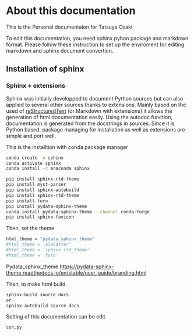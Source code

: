 # About this documentation
This is the Personal documentaion for Tatsuya Osaki

To edit this documentation, you need sphinx pyhon package and markdown format. Please follow these instruction to set up the enviroment for editing markdown and sphinx document convertion.
## Installation of sphinx

### Sphinx + extensions

Sphinx was initially developped to document Python sources but can also applied to several other sources thanks to extensions.
Mainly based on the used of [reStructuredText](https://www.sphinx-doc.org/en/master/usage/restructuredtext/index.html) (or Markdown with extensions) it allows the generation of html documentation easily. Using the autodoc function, documentation is generated from the docstrings in sources. Since it is Python based, package managing for installation as well as extensions are simple and port well.

This is the installtion with conda package manager

```Bash
conda create -n sphinx
conda activate sphinx
conda install -c anaconda sphinx 

pip install sphinx-rtd-theme
pip install myst-parser
pip install sphinx-autobuild
pip install sphinx-rtd-theme
pip install furo
pip install pydata-sphinx-theme
conda install pydata-sphinx-theme --channel conda-forge
pip install sphinx-favicon
```
Then, set the theme
```Bash
html_theme = "pydata_sphinx_theme"
#html_theme = 'alabaster'
#html_theme = 'sphinx_rtd_theme'
#html_theme = 'furo'
```
Pydata_sphinx_theme
https://pydata-sphinx-theme.readthedocs.io/en/stable/user_guide/branding.html


Then, to make html build

```Bash
sphinx-build source docs
or
sphinx-autobuild source docs
```

Setting of this documentation can be edit
```Bash
con.py
```
